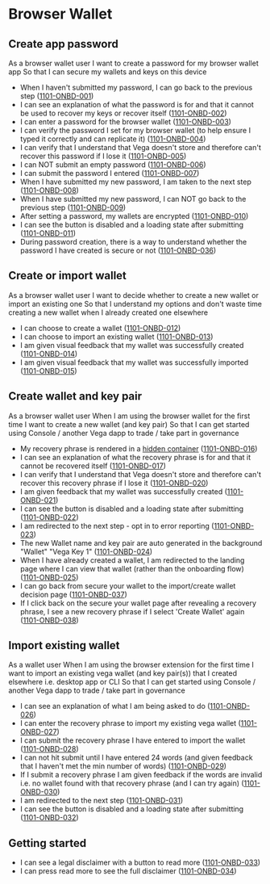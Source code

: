 # Browser Wallet

## Create app password

As a browser wallet user I want to create a password for my browser wallet app So that I can secure my wallets and keys on this device

- When I haven't submitted my password, I can go back to the previous step (<a name="1101-ONBD-001" href="#1101-ONBD-001">1101-ONBD-001</a>)
- I can see an explanation of what the password is for and that it cannot be used to recover my keys or recover itself (<a name="1101-ONBD-002" href="#1101-ONBD-002">1101-ONBD-002</a>)
- I can enter a password for the browser wallet (<a name="1101-ONBD-003" href="#1101-ONBD-003">1101-ONBD-003</a>)
- I can verify the password I set for my browser wallet (to help ensure I typed it correctly and can replicate it) (<a name="1101-ONBD-004" href="#1101-ONBD-004">1101-ONBD-004</a>)
- I can verify that I understand that Vega doesn't store and therefore can't recover this password if I lose it (<a name="1101-ONBD-005" href="#1101-ONBD-005">1101-ONBD-005</a>)
- I can NOT submit an empty password (<a name="1101-ONBD-006" href="#1101-ONBD-006">1101-ONBD-006</a>)
- I can submit the password I entered (<a name="1101-ONBD-007" href="#1101-ONBD-007">1101-ONBD-007</a>)
- When I have submitted my new password, I am taken to the next step (<a name="1101-ONBD-008" href="#1101-ONBD-008">1101-ONBD-008</a>)
- When I have submitted my new password, I can NOT go back to the previous step (<a name="1101-ONBD-009" href="#1101-ONBD-009">1101-ONBD-009</a>)
- After setting a password, my wallets are encrypted (<a name="1101-ONBD-010" href="#1101-ONBD-010">1101-ONBD-010</a>)
- I can see the button is disabled and a loading state after submitting (<a name="1101-ONBD-011" href="#1101-ONBD-011">1101-ONBD-011</a>)
- During password creation, there is a way to understand whether the password I have created is secure or not (<a name="1101-ONBD-036" href="#1101-ONBD-036">1101-ONBD-036</a>)

## Create or import wallet

As a browser wallet user I want to decide whether to create a new wallet or import an existing one So that I understand my options and don't waste time creating a new wallet when I already created one elsewhere

- I can choose to create a wallet (<a name="1101-ONBD-012" href="#1101-ONBD-012">1101-ONBD-012</a>)
- I can choose to import an existing wallet (<a name="1101-ONBD-013" href="#1101-ONBD-013">1101-ONBD-013</a>)
- I am given visual feedback that my wallet was successfully created (<a name="1101-ONBD-014" href="#1101-ONBD-014">1101-ONBD-014</a>)
- I am given visual feedback that my wallet was successfully imported (<a name="1101-ONBD-015" href="#1101-ONBD-015">1101-ONBD-015</a>)

## Create wallet and key pair

As a browser wallet user When I am using the browser wallet for the first time I want to create a new wallet (and key pair) So that I can get started using Console / another Vega dapp to trade / take part in governance

- My recovery phrase is rendered in a [hidden container](./1129-HDCN-hidden_container.md) (<a name="1101-ONBD-016" href="#1101-ONBD-016">1101-ONBD-016</a>)
- I can see an explanation of what the recovery phrase is for and that it cannot be recovered itself (<a name="1101-ONBD-017" href="#1101-ONBD-017">1101-ONBD-017</a>)
- I can verify that I understand that Vega doesn't store and therefore can't recover this recovery phrase if I lose it (<a name="1101-ONBD-020" href="#1101-ONBD-020">1101-ONBD-020</a>)
- I am given feedback that my wallet was successfully created (<a name="1101-ONBD-021" href="#1101-ONBD-021">1101-ONBD-021</a>)
- I can see the button is disabled and a loading state after submitting (<a name="1101-ONBD-022" href="#1101-ONBD-022">1101-ONBD-022</a>)
- I am redirected to the next step - opt in to error reporting (<a name="1101-ONBD-023" href="#1101-ONBD-023">1101-ONBD-023</a>)
- The new Wallet name and key pair are auto generated in the background "Wallet" "Vega Key 1" (<a name="1101-ONBD-024" href="#1101-ONBD-024">1101-ONBD-024</a>)
- When I have already created a wallet, I am redirected to the landing page where I can view that wallet (rather than the onboarding flow) (<a name="1101-ONBD-025" href="#1101-ONBD-025">1101-ONBD-025</a>)
- I can go back from secure your wallet to the import/create wallet decision page (<a name="1101-ONBD-037" href="#1101-ONBD-037">1101-ONBD-037</a>)
- If I click back on the secure your wallet page after revealing a recovery phrase, I see a new recovery phrase if I select 'Create Wallet' again (<a name="1101-ONBD-038" href="#1101-ONBD-038">1101-ONBD-038</a>)

## Import existing wallet

As a wallet user When I am using the browser extension for the first time I want to import an existing vega wallet (and key pair(s)) that I created elsewhere i.e. desktop app or CLI So that I can get started using Console / another Vega dapp to trade / take part in governance

- I can see an explanation of what I am being asked to do (<a name="1101-ONBD-026" href="#1101-ONBD-026">1101-ONBD-026</a>)
- I can enter the recovery phrase to import my existing vega wallet (<a name="1101-ONBD-027" href="#1101-ONBD-027">1101-ONBD-027</a>)
- I can submit the recovery phrase I have entered to import the wallet (<a name="1101-ONBD-028" href="#1101-ONBD-028">1101-ONBD-028</a>)
- I can not hit submit until I have entered 24 words (and given feedback that I haven't met the min number of words) (<a name="1101-ONBD-029" href="#1101-ONBD-029">1101-ONBD-029</a>)
- If I submit a recovery phrase I am given feedback if the words are invalid i.e. no wallet found with that recovery phrase (and I can try again) (<a name="1101-ONBD-030" href="#1101-ONBD-030">1101-ONBD-030</a>)
- I am redirected to the next step (<a name="1101-ONBD-031" href="#1101-ONBD-031">1101-ONBD-031</a>)
- I can see the button is disabled and a loading state after submitting (<a name="1101-ONBD-032" href="#1101-ONBD-032">1101-ONBD-032</a>)

## Getting started

- I can see a legal disclaimer with a button to read more (<a name="1101-ONBD-033" href="#1101-ONBD-033">1101-ONBD-033</a>)
- I can press read more to see the full disclaimer (<a name="1101-ONBD-034" href="#1101-ONBD-034">1101-ONBD-034</a>)
